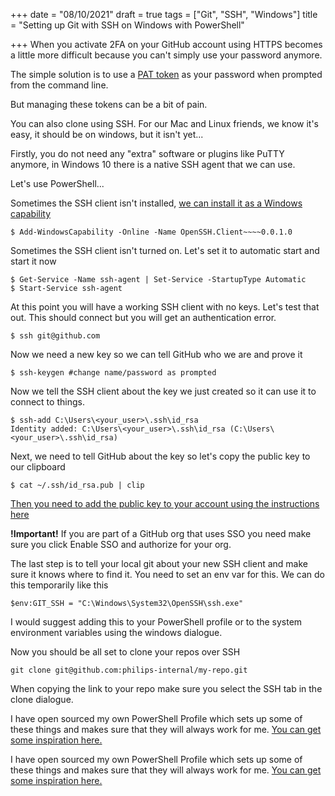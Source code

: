 +++
date = "08/10/2021"
draft = true
tags = ["Git", "SSH", "Windows"]
title = "Setting up Git with SSH on Windows with PowerShell"

+++
When you activate 2FA on your GitHub account using HTTPS becomes a little more difficult because you can't simply use your password anymore.

The simple solution is to use a [PAT token](https://github.com/settings/tokens) as your password when prompted from the command line.

But managing these tokens can be a bit of pain.

You can also clone using SSH. For our Mac and Linux friends, we know it's easy, it should be on windows, but it isn't yet...

Firstly, you do not need any "extra" software or plugins like PuTTY anymore, in Windows 10 there is a native SSH agent that we can use.

Let's use PowerShell...

Sometimes the SSH client isn't installed, [we can install it as a Windows capability](https://docs.microsoft.com/en-us/windows-server/administration/openssh/openssh_install_firstuse)

    $ Add-WindowsCapability -Online -Name OpenSSH.Client~~~~0.0.1.0

Sometimes the SSH client isn't turned on. Let's set it to automatic start and start it now

    $ Get-Service -Name ssh-agent | Set-Service -StartupType Automatic
    $ Start-Service ssh-agent

At this point you will have a working SSH client with no keys. Let's test that out. This should connect but you will get an authentication error.

    $ ssh git@github.com

Now we need a new key so we can tell GitHub who we are and prove it

    $ ssh-keygen #change name/password as prompted

Now we tell the SSH client about the key we just created so it can use it to connect to things.

    $ ssh-add C:\Users\<your_user>\.ssh\id_rsa
    Identity added: C:\Users\<your_user>\.ssh\id_rsa (C:\Users\<your_user>\.ssh\id_rsa)

Next, we need to tell GitHub about the key so let's copy the public key to our clipboard

    $ cat ~/.ssh/id_rsa.pub | clip
    

[Then you need to add the public key to your account using the instructions here](https://docs.github.com/en/authentication/connecting-to-github-with-ssh/adding-a-new-ssh-key-to-your-github-account)

**!Important!** If you are part of a GitHub org that uses SSO you need make sure you click Enable SSO and authorize for your org.

The last step is to tell your local git about your new SSH client and make sure it knows where to find it. You need to set an env var for this. We can do this temporarily like this

    $env:GIT_SSH = "C:\Windows\System32\OpenSSH\ssh.exe"
    

I would suggest adding this to your PowerShell profile or to the system environment variables using the windows dialogue.

Now you should be all set to clone your repos over SSH

    git clone git@github.com:philips-internal/my-repo.git
    

When copying the link to your repo make sure you select the SSH tab in the clone dialogue.

I have open sourced my own PowerShell Profile which sets up some of these things and makes sure that they will always work for me. [You can get some inspiration here.](https://github.com/ScottGuymer/powershell-profile/)

I have open sourced my own PowerShell Profile which sets up some of these things and makes sure that they will always work for me. [You can get some inspiration here.](https://github.com/ScottGuymer/powershell-profile/)